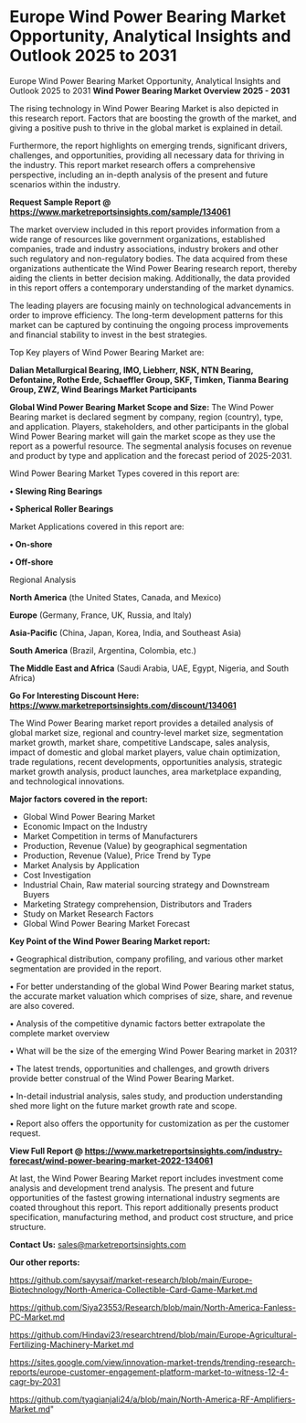# Europe Wind Power Bearing Market Opportunity, Analytical Insights and Outlook 2025 to 2031
Europe Wind Power Bearing Market Opportunity, Analytical Insights and Outlook 2025 to 2031
<Strong> Wind Power Bearing Market Overview 2025 - 2031</strong>

The rising technology in Wind Power Bearing Market is also depicted in this research report. Factors that are boosting the growth of the market, and giving a positive push to thrive in the global market is explained in detail.

Furthermore, the report highlights on emerging trends, significant drivers, challenges, and opportunities, providing all necessary data for thriving in the industry. This report market research offers a comprehensive perspective, including an in-depth analysis of the present and future scenarios within the industry.

<strong>Request Sample Report @ <a href=https://www.marketreportsinsights.com/sample/134061>https://www.marketreportsinsights.com/sample/134061</a></strong>

The market overview included in this report provides information from a wide range of resources like government organizations, established companies, trade and industry associations, industry brokers and other such regulatory and non-regulatory bodies. The data acquired from these organizations authenticate the Wind Power Bearing research report, thereby aiding the clients in better decision making. Additionally, the data provided in this report offers a contemporary understanding of the market dynamics.

The leading players are focusing mainly on technological advancements in order to improve efficiency. The long-term development patterns for this market can be captured by continuing the ongoing process improvements and financial stability to invest in the best strategies.

Top Key players of Wind Power Bearing Market are:

<strong>Dalian Metallurgical Bearing, IMO, Liebherr, NSK, NTN Bearing, Defontaine, Rothe Erde, Schaeffler Group, SKF, Timken, Tianma Bearing Group, ZWZ, Wind Bearings Market Participants</strong>

<strong><b>Global Wind Power Bearing Market Scope and Size:</b></strong>
The Wind Power Bearing market is declared segment by company, region (country), type, and application. Players, stakeholders, and other participants in the global Wind Power Bearing market will gain the market scope as they use the report as a powerful resource. The segmental analysis focuses on revenue and product by type and application and the forecast period of 2025-2031.

Wind Power Bearing Market Types covered in this report are:

<strong>• Slewing Ring Bearings

• Spherical Roller Bearings</strong>

Market Applications covered in this report are:

<strong>• On-shore

• Off-shore</strong> 

Regional Analysis

<strong>North America</strong> (the United States, Canada, and Mexico)

<strong>Europe</strong> (Germany, France, UK, Russia, and Italy)

<strong>Asia-Pacific</strong> (China, Japan, Korea, India, and Southeast Asia)

<strong>South America</strong> (Brazil, Argentina, Colombia, etc.)

<strong>The Middle East and Africa</strong> (Saudi Arabia, UAE, Egypt, Nigeria, and South Africa)

<strong>Go For Interesting Discount Here: <a href=https://www.marketreportsinsights.com/discount/134061>https://www.marketreportsinsights.com/discount/134061</a></strong>

The Wind Power Bearing market report provides a detailed analysis of global market size, regional and country-level market size, segmentation market growth, market share, competitive Landscape, sales analysis, impact of domestic and global market players, value chain optimization, trade regulations, recent developments, opportunities analysis, strategic market growth analysis, product launches, area marketplace expanding, and technological innovations.

<strong><b>Major factors covered in the report:</b></strong>
<ul>
  <li>Global Wind Power Bearing Market </li>
  <li>Economic Impact on the Industry</li>
  <li>Market Competition in terms of Manufacturers</li>
  <li>Production, Revenue (Value) by geographical segmentation</li>
  <li>Production, Revenue (Value), Price Trend by Type</li>
  <li>Market Analysis by Application</li>
  <li>Cost Investigation</li>
  <li>Industrial Chain, Raw material sourcing strategy and Downstream Buyers</li>
  <li>Marketing Strategy comprehension, Distributors and Traders</li>
  <li>Study on Market Research Factors</li>
  <li>Global Wind Power Bearing Market Forecast</li>
</ul>

<strong><b>Key Point of the Wind Power Bearing Market report:</b></strong>

• Geographical distribution, company profiling, and various other market segmentation are provided in the report.

• For better understanding of the global Wind Power Bearing market status, the accurate market valuation which comprises of size, share, and revenue are also covered.

• Analysis of the competitive dynamic factors better extrapolate the complete market overview

• What will be the size of the emerging Wind Power Bearing market in 2031?

• The latest trends, opportunities and challenges, and growth drivers provide better construal of the Wind Power Bearing Market.

• In-detail industrial analysis, sales study, and production understanding shed more light on the future market growth rate and scope.

• Report also offers the opportunity for customization as per the customer request.

<strong><b>View Full Report @ <a href=https://www.marketreportsinsights.com/industry-forecast/wind-power-bearing-market-2022-134061>https://www.marketreportsinsights.com/industry-forecast/wind-power-bearing-market-2022-134061</a></b></strong>


At last, the Wind Power Bearing Market report includes investment come analysis and development trend analysis. The present and future opportunities of the fastest growing international industry segments are coated throughout this report. This report additionally presents product specification, manufacturing method, and product cost structure, and price structure.

<strong>Contact Us:</strong>
sales@marketreportsinsights.com

<strong>Our other reports:</strong>

<a href=https://github.com/sayysaif/market-research/blob/main/Europe-Biotechnology/North-America-Collectible-Card-Game-Market.md>https://github.com/sayysaif/market-research/blob/main/Europe-Biotechnology/North-America-Collectible-Card-Game-Market.md</a>

<a href=https://github.com/Siya23553/Research/blob/main/North-America-Fanless-PC-Market.md>https://github.com/Siya23553/Research/blob/main/North-America-Fanless-PC-Market.md</a>

<a href=https://github.com/Hindavi23/researchtrend/blob/main/Europe-Agricultural-Fertilizing-Machinery-Market.md>https://github.com/Hindavi23/researchtrend/blob/main/Europe-Agricultural-Fertilizing-Machinery-Market.md</a>

<a href=https://sites.google.com/view/innovation-market-trends/trending-research-reports/europe-customer-engagement-platform-market-to-witness-12-4-cagr-by-2031>https://sites.google.com/view/innovation-market-trends/trending-research-reports/europe-customer-engagement-platform-market-to-witness-12-4-cagr-by-2031</a>

<a href=https://github.com/tyagianjali24/a/blob/main/North-America-RF-Amplifiers-Market.md>https://github.com/tyagianjali24/a/blob/main/North-America-RF-Amplifiers-Market.md</a>"
